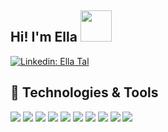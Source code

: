 ## Hi! I'm Ella <img src="https://media.giphy.com/media/mGcNjsfWAjY5AEZNw6/giphy.gif" width="50">

[![Linkedin: Ella Tal](https://img.shields.io/badge/-EllaTal-blue?style=flat-square&logo=Linkedin&logoColor=white&link=https://www.linkedin.com/in/ella-tal-b37b53204/)](https://www.linkedin.com/in/ella-tal-b37b53204/)

## 🔧 Technologies & Tools

![](https://img.shields.io/badge/Code-JavaScript-informational?style=flat&logo=javascript&logoColor=white&color=019875) ![](https://img.shields.io/badge/Code-TypeScript-informational?style=flat&logo=typescript&logoColor=white&color=019875) ![](https://img.shields.io/badge/Code-CSS3-informational?style=flat&logo=css3&logoColor=white&color=01987) ![](https://img.shields.io/badge/Code-HTML5-informational?style=flat&logo=html5&logoColor=white&color=019875) ![](https://img.shields.io/badge/Code-React-informational?style=flat&logo=react&logoColor=white&color=019875) ![](https://img.shields.io/badge/Code-Next-informational?style=flat&logo=next.js&logoColor=white&color=019875) ![](https://img.shields.io/badge/Code-SASS-informational?style=flat&logo=Sass&logoColor=white&color=019875) ![](https://img.shields.io/badge/Tools-MongoDB-informational?style=flat&logo=MongoDB&logoColor=white&color=019875) ![](https://img.shields.io/badge/Tools-Firebase-informational?style=flat&logo=firebase&logoColor=white&color=019875) ![](https://img.shields.io/badge/Editor-VS_Code-informational?style=flat&logo=visual-studio-code&logoColor=white&color=019875)
